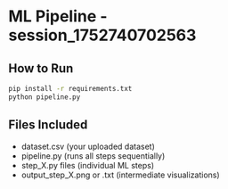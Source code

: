 # ML Pipeline - session_1752740702563

## How to Run

```bash
pip install -r requirements.txt
python pipeline.py
```

## Files Included
- dataset.csv (your uploaded dataset)
- pipeline.py (runs all steps sequentially)
- step_X.py files (individual ML steps)
- output_step_X.png or .txt (intermediate visualizations)
